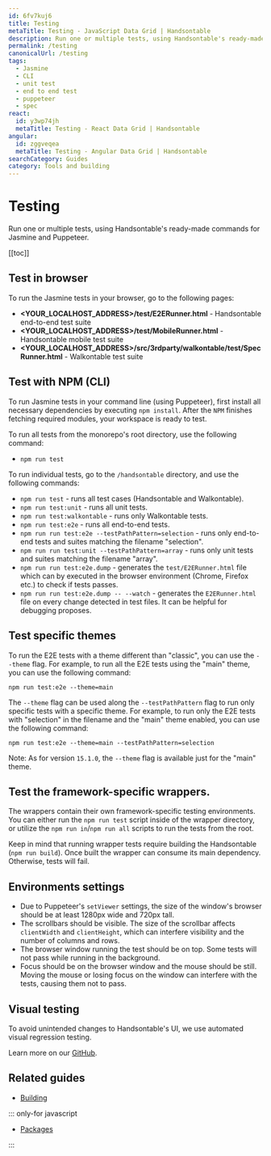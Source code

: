 ```yaml
---
id: 6fv7kuj6
title: Testing
metaTitle: Testing - JavaScript Data Grid | Handsontable
description: Run one or multiple tests, using Handsontable's ready-made commands for Jasmine and Puppeteer.
permalink: /testing
canonicalUrl: /testing
tags:
  - Jasmine
  - CLI
  - unit test
  - end to end test
  - puppeteer
  - spec
react:
  id: y3wp74jh
  metaTitle: Testing - React Data Grid | Handsontable
angular:
  id: zggveqea
  metaTitle: Testing - Angular Data Grid | Handsontable
searchCategory: Guides
category: Tools and building
---
```


# Testing

Run one or multiple tests, using Handsontable's ready-made commands for Jasmine and Puppeteer.

[[toc]]

## Test in browser

To run the Jasmine tests in your browser, go to the following pages:

- **<YOUR\_LOCALHOST\_ADDRESS>/test/E2ERunner.html** - Handsontable end-to-end test suite
- **<YOUR\_LOCALHOST\_ADDRESS>/test/MobileRunner.html** - Handsontable mobile test suite
- **<YOUR\_LOCALHOST\_ADDRESS>/src/3rdparty/walkontable/test/SpecRunner.html** - Walkontable test suite

## Test with NPM (CLI)

To run Jasmine tests in your command line (using Puppeteer), first install all necessary dependencies by executing `npm install`. After the `NPM` finishes fetching required modules, your workspace is ready to test.

To run all tests from the monorepo's root directory, use the following command:
- `npm run test`

To run individual tests, go to the `/handsontable` directory, and use the following commands:
- `npm run test` - runs all test cases (Handsontable and Walkontable).
- `npm run test:unit` - runs all unit tests.
- `npm run test:walkontable` - runs only Walkontable tests.
- `npm run test:e2e` - runs all end-to-end tests.
- `npm run run test:e2e --testPathPattern=selection` - runs only end-to-end tests and suites matching the filename "selection".
- `npm run run test:unit --testPathPattern=array` - runs only unit tests and suites matching the filename "array".
- `npm run run test:e2e.dump` - generates the `test/E2ERunner.html` file which can by executed in the browser environment (Chrome, Firefox etc.) to check if tests passes.
- `npm run run test:e2e.dump -- --watch` - generates the `E2ERunner.html` file on every change detected in test files. It can be helpful for debugging proposes.

## Test specific themes
To run the E2E tests with a theme different than "classic", you can use the `--theme` flag.
For example, to run all the E2E tests using the "main" theme, you can use the following command:
```
npm run test:e2e --theme=main
```

The `--theme` flag can be used along the `--testPathPattern` flag to run only specific tests with a specific theme.
For example, to run only the E2E tests with "selection" in the filename and the "main" theme enabled, you can use the following command:
```
npm run test:e2e --theme=main --testPathPattern=selection
```

Note: As for version `15.1.0`, the `--theme` flag is available just for the "main" theme.

## Test the framework-specific wrappers.

The wrappers contain their own framework-specific testing environments. You can either run the `npm run test` script inside of the wrapper directory, or utilize the `npm run in`/`npm run all` scripts to run the tests from the root.

Keep in mind that running wrapper tests require building the Handsontable (`npm run build`). Once built the wrapper can consume its main dependency. Otherwise, tests will fail.

## Environments settings

- Due to Puppeteer's `setViewer` settings, the size of the window's browser should be at least 1280px wide and 720px tall.
- The scrollbars should be visible. The size of the scrollbar affects `clientWidth` and `clientHeight`, which can interfere visibility and the number of columns and rows.
- The browser window running the test should be on top. Some tests will not pass while running in the background.
- Focus should be on the browser window and the mouse should be still. Moving the mouse or losing focus on the window can interfere with the tests, causing them not to pass.

## Visual testing

To avoid unintended changes to Handsontable's UI, we use automated visual regression testing.

Learn more on our [GitHub](https://github.com/handsontable/handsontable/blob/develop/visual-tests/README.md).

## Related guides

<div class="boxes-list gray">

- [Building](@/guides/tools-and-building/custom-builds/custom-builds.md)

::: only-for javascript

- [Packages](@/guides/tools-and-building/packages/packages.md)

:::

</div>
